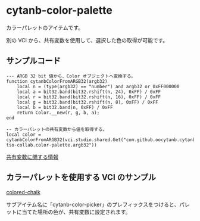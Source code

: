 # cytanb-color-palette

カラーパレットのアイテムです。

別の VCI から、共有変数を使用して、選択した色の取得が可能です。

## サンプルコード
```
--- ARGB 32 bit 値から、Color オブジェクトへ変換する。
function cytanbColorFromARGB32(argb32)
    local n = (type(argb32) == "number") and argb32 or 0xFF000000
    local a = bit32.band(bit32.rshift(n, 24), 0xFF) / 0xFF
    local r = bit32.band(bit32.rshift(n, 16), 0xFF) / 0xFF
    local g = bit32.band(bit32.rshift(n, 8), 0xFF) / 0xFF
    local b = bit32.band(n, 0xFF) / 0xFF
    return Color.__new(r, g, b, a);
end

-- カラーパレットの共有変数から値を取得する。
local color = cytanbColorFromARGB32(vci.studio.shared.Get("com.github.oocytanb.cytanb-tso-collab.color-palette.argb32"))
```

[共有変数に関する情報](https://gist.github.com/oocytanb/e35ab915f0ef9cf4f5948707f52da7af)


## カラーパレットを使用する VCI のサンプル
[colored-chalk](../colored-chalk/README.md)

サブアイテム名に「cytanb-color-picker」のプレフィックスをつけると、パレットに当てた場所の色が、共有変数に設定されます。
